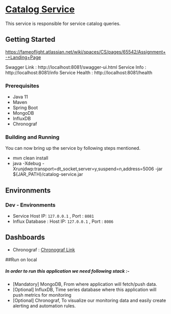 #  [Catalog Service](https://fameoflight.atlassian.net/wiki/spaces/CS/pages/65542/Assignment+-+Landing+Page)

This service is responsible for service catalog queries.

## Getting Started ##
https://fameoflight.atlassian.net/wiki/spaces/CS/pages/65542/Assignment+-+Landing+Page

Swagger Link : http://localhost:8081/swagger-ui.html
Service Info : http://localhost:8081/info
Service Health : http://localhost:8081/health
### Prerequisites ####
* Java 11
* Maven
* Spring Boot
* MongoDB 
* InfluxDB
* Chronograf

### Building and Running
You can now bring up the service by following steps mentioned. 
* mvn clean install
* java -Xdebug -Xrunjdwp:transport=dt_socket,server=y,suspend=n,address=5006 -jar ${JAR_PATH}/catalog-service.jar 

## Environments   ##
### Dev - Environments   ###
* Service Host IP: ```127.0.0.1``` , Port : ```8081```
* Influx Database   : Host IP: ```127.0.0.1``` , Port : ```8086```

## Dashboards

* Chronograf : [Chronograf Link](http://localhost:8888/sources/1/dashboards/9?refresh=10s&lower=now%28%29%20-%2015m#)

##Run on local
##### In order to run this application we need following stack :-
* [Mandatory] MongoDB, From where application will fetch/push data.
* [Optional] InfluxDB, Time series database where this application will push metrics for monitoring
* [Optional] Chronograf, To visualize our monitoring data and easily create alerting and automation rules.